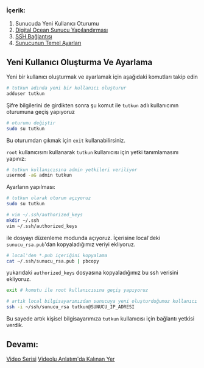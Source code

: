 ### İçerik:
1. Sunucuda Yeni Kullanıcı Oturumu
2. [Digital Ocean Sunucu Yapılandırması](https://gitlab.com/tutkun/reading/blob/master/digitaloceans/readme.md)
3. [SSH Bağlantısı](https://gitlab.com/tutkun/reading/blob/master/digitaloceans/ssh-connection.md)
4. [Sunucunun Temel Ayarları](https://gitlab.com/tutkun/reading/blob/master/digitaloceans/sunucu-temel-ayarlari.md)

## Yeni Kullanıcı Oluşturma Ve Ayarlama

Yeni bir kullanıcı oluşturmak ve ayarlamak için aşağıdaki komutları takip edin

```sh
# tutkun adında yeni bir kullanıcı oluşturur
adduser tutkun
```

Şifre bilgilerini de girdikten sonra şu komut ile `tutkun` adlı kullanıcının oturumuna geçiş yapıyoruz

```sh
# oturumu değiştir
sudo su tutkun
```

Bu oturumdan çıkmak için `exit` kullanabilirsiniz. 

`root` kullanıcısını kullanarak `tutkun` kullanıcısı için yetki tanımlamasını yapınız:

```sh
# tutkun kullanıcısına admin yetkileri veriliyor
usermod -aG admin tutkun
```

Ayarların yapılması:

```sh
# tutkun olarak oturum açıyoruz
sudo su tutkun

# vim ~/.ssh/authorized_keys
mkdir ~/.ssh
vim ~/.ssh/authorized_keys
```

ile dosyayı düzenleme modunda açıyoruz. İçerisine local'deki `sunucu_rsa.pub`'dan kopyaladığımız veriyi ekliyoruz.

```sh
# local'den *.pub içeriğini kopyalama
cat ~/.ssh/sunucu_rsa.pub | pbcopy
```
yukarıdaki `authorized_keys` dosyasına kopyaladığımız bu ssh verisini ekliyoruz.

```sh
exit # komutu ile root kullanıcısına geçiş yapıyoruz
```

```sh
# artık local bilgisayarımızdan sunucuya yeni oluşturduğumuz kullanıcı ile ssh bağlantısı yapalım
ssh -i ~/ssh/sunucu_rsa tutkun@SUNUCU_IP_ADRESI
```

Bu sayede artık kişisel bilgisayarımıza `tutkun` kullanıcısı için bağlantı yetkisi verdik.

## Devamı:
[Video Serisi](https://bitfumes.com/courses/laravel/deploy-laravel-on-digital-ocean/tutorial-2)
[Videolu Anlatım'da Kalınan Yer](https://youtu.be/T7WinEDS7e4?t=535)